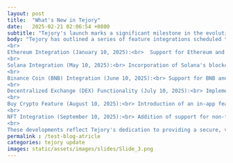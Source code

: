 ```yaml
---
layout: post
title:  "What's New in Tejory"
date:   2025-02-21 02:06:54 +0800
subtitle: "Tejory's launch marks a significant milestone in the evolution of cryptocurrency wallets, offering not just a secure storage solution but a comprehensive platform for financial empowerment. "
body: "Tejory has outlined a series of feature integrations scheduled throughout 2025:
<br>
Ethereum Integration (January 10, 2025):<br>  Support for Ethereum and ERC-20 tokens, expanding the range of assets users can manage.
<br>
Solana Integration (May 10, 2025):<br> Incorporation of Solana's blockchain to allow storage and management of SOL and Solana-based tokens.
<br>
Binance Coin (BNB) Integration (June 10, 2025):<br> Support for BNB and tokens on the Binance Smart Chain (BSC), enhancing DeFi opportunities for users.
<br>
Decentralized Exchange (DEX) Functionality (July 10, 2025):<br> Implementation of DEX features enabling users to swap a wide range of cryptocurrencies directly within the app.
<br>
Buy Crypto Feature (August 10, 2025):<br> Introduction of an in-app feature allowing users to purchase cryptocurrencies using credit cards, streamlining the acquisition process.
<br>
NFT Integration (September 10, 2025):<br> Addition of support for non-fungible tokens (NFTs), enabling users to store, view, and manage their NFT collections securely within Tejory.
<br>
These developments reflect Tejory's dedication to providing a secure, versatile, and user-friendly platform for cryptocurrency enthusiasts. By continually integrating new features and supporting multiple blockchain networks, Tejory aims to meet the evolving needs of its users in the dynamic crypto landscape."
permalink : /test-blog-atricle
categories: tejory update
images: static/assets/images/slides/Slide_3.png
---
```


